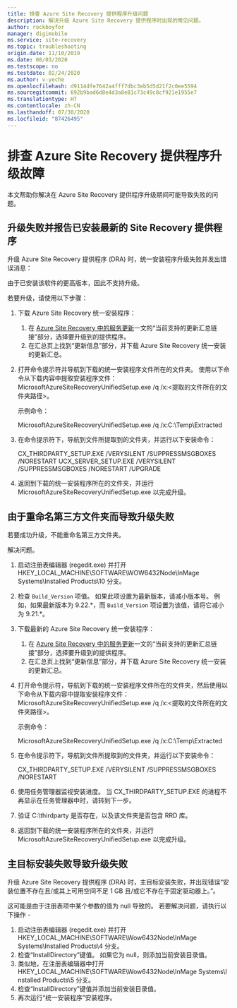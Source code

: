 ```yaml
---
title: 排查 Azure Site Recovery 提供程序升级问题
description: 解决升级 Azure Site Recovery 提供程序时出现的常见问题。
author: rockboyfor
manager: digimobile
ms.service: site-recovery
ms.topic: troubleshooting
origin.date: 11/10/2019
ms.date: 08/03/2020
ms.testscope: no
ms.testdate: 02/24/2020
ms.author: v-yeche
ms.openlocfilehash: d9114dfe7642a4fff7dbc3eb5d5d21f2c0ee5594
ms.sourcegitcommit: 692b9bad6d8e4d3a8e81c73c49c8cf921e1955e7
ms.translationtype: HT
ms.contentlocale: zh-CN
ms.lasthandoff: 07/30/2020
ms.locfileid: "87426495"
---
```

# <a name="troubleshoot-azure-site-recovery-provider-upgrade-failures"></a>排查 Azure Site Recovery 提供程序升级故障

本文帮助你解决在 Azure Site Recovery 提供程序升级期间可能导致失败的问题。

## <a name="the-upgrade-fails-reporting-that-the-latest-site-recovery-provider-is-already-installed"></a>升级失败并报告已安装最新的 Site Recovery 提供程序

升级 Azure Site Recovery 提供程序 (DRA) 时，统一安装程序升级失败并发出错误消息：

由于已安装该软件的更高版本，因此不支持升级。

若要升级，请使用以下步骤：

1. 下载 Azure Site Recovery 统一安装程序：
    1. 在 [Azure Site Recovery 中的服务更新](service-updates-how-to.md#links-to-currently-supported-update-rollups)一文的“当前支持的更新汇总链接”部分，选择要升级到的提供程序。
    2. 在汇总页上找到“更新信息”部分，并下载 Azure Site Recovery 统一安装的更新汇总。 

2. 打开命令提示符并导航到下载的统一安装程序文件所在的文件夹。 使用以下命令从下载内容中提取安装程序文件：MicrosoftAzureSiteRecoveryUnifiedSetup.exe /q /x:&lt;提取的文件所在的文件夹路径&gt;。

    示例命令：

    MicrosoftAzureSiteRecoveryUnifiedSetup.exe /q /x:C:\Temp\Extracted

3. 在命令提示符下，导航到文件所提取到的文件夹，并运行以下安装命令：

    CX_THIRDPARTY_SETUP.EXE /VERYSILENT /SUPPRESSMSGBOXES /NORESTART  UCX_SERVER_SETUP.EXE /VERYSILENT /SUPPRESSMSGBOXES /NORESTART /UPGRADE

1. 返回到下载的统一安装程序所在的文件夹，并运行 MicrosoftAzureSiteRecoveryUnifiedSetup.exe 以完成升级。 

## <a name="upgrade-failure-due-to-the-3rd-party-folder-being-renamed"></a>由于重命名第三方文件夹而导致升级失败

若要成功升级，不能重命名第三方文件夹。

解决问题。

1. 启动注册表编辑器 (regedit.exe) 并打开 HKEY_LOCAL_MACHINE\SOFTWARE\WOW6432Node\InMage Systems\Installed Products\10 分支。
1. 检查 `Build_Version` 项值。 如果此项设置为最新版本，请减小版本号。 例如，如果最新版本为 9.22.\*，而 `Build_Version` 项设置为该值，请将它减小为 9.21.\*。
1. 下载最新的 Azure Site Recovery 统一安装程序：
    1. 在 [Azure Site Recovery 中的服务更新](service-updates-how-to.md#links-to-currently-supported-update-rollups)一文的“当前支持的更新汇总链接”部分，选择要升级到的提供程序。
    2. 在汇总页上找到“更新信息”部分，并下载 Azure Site Recovery 统一安装的更新汇总。 
1. 打开命令提示符，导航到下载的统一安装程序文件所在的文件夹，然后使用以下命令从下载内容中提取安装程序文件：MicrosoftAzureSiteRecoveryUnifiedSetup.exe /q /x:&lt;提取的文件所在的文件夹路径&gt;。

    示例命令：

    MicrosoftAzureSiteRecoveryUnifiedSetup.exe /q /x:C:\Temp\Extracted

1. 在命令提示符下，导航到文件所提取到的文件夹，并运行以下安装命令：

    CX_THIRDPARTY_SETUP.EXE /VERYSILENT /SUPPRESSMSGBOXES /NORESTART

1. 使用任务管理器监视安装进度。 当 CX_THIRDPARTY_SETUP.EXE 的进程不再显示在任务管理器中时，请转到下一步。
1. 验证 C:\thirdparty 是否存在，以及该文件夹是否包含 RRD 库。
1. 返回到下载的统一安装程序所在的文件夹，并运行 MicrosoftAzureSiteRecoveryUnifiedSetup.exe 以完成升级。

## <a name="upgrade-failure-due-to-master-target-installation-failure"></a>主目标安装失败导致升级失败

升级 Azure Site Recovery 提供程序 (DRA) 时，主目标安装失败，并出现错误“安装位置不存在且/或其上可用空间不足 1 GB 且/或它不存在于固定驱动器上。”。

这可能是由于注册表项中某个参数的值为 null 导致的。 若要解决问题，请执行以下操作 -

1. 启动注册表编辑器 (regedit.exe) 并打开 HKEY_LOCAL_MACHINE\SOFTWARE\Wow6432Node\InMage Systems\Installed Products\4 分支。
1. 检查“InstallDirectory”键值。 如果它为 null，则添加当前安装目录值。
1. 类似地，在注册表编辑器中打开 HKEY_LOCAL_MACHINE\SOFTWARE\Wow6432Node\InMage Systems\Installed Products\5 分支。
1. 检查“InstallDirectory”键值并添加当前安装目录值。
1. 再次运行“统一安装程序”安装程序。

<!-- Update_Description: update meta properties, wording update, update link -->